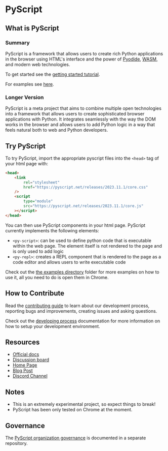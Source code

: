 # PyScript

## What is PyScript

### Summary

PyScript is a framework that allows users to create rich Python applications in the browser using HTML's interface and the power of [Pyodide](https://pyodide.org/en/stable/), [WASM](https://webassembly.org/), and modern web technologies.

To get started see the [getting started tutorial](docs/tutorials/getting-started.md).

For examples see [here](examples).

### Longer Version

PyScript is a meta project that aims to combine multiple open technologies into a framework that allows users to create sophisticated browser applications with Python. It integrates seamlessly with the way the DOM works in the browser and allows users to add Python logic in a way that feels natural both to web and Python developers.

## Try PyScript

To try PyScript, import the appropriate pyscript files into the `<head>` tag of your html page with:

```html
<head>
    <link
        rel="stylesheet"
        href="https://pyscript.net/releases/2023.11.1/core.css"
    />
    <script
        type="module"
        src="https://pyscript.net/releases/2023.11.1/core.js"
    ></script>
</head>
```

You can then use PyScript components in your html page. PyScript currently implements the following elements:

-   `<py-script>`: can be used to define python code that is executable within the web page. The element itself is not rendered to the page and is only used to add logic
-   `<py-repl>`: creates a REPL component that is rendered to the page as a code editor and allows users to write executable code

Check out the [the examples directory](examples) folder for more examples on how to use it, all you need to do is open them in Chrome.

## How to Contribute

Read the [contributing guide](CONTRIBUTING.md) to learn about our development process, reporting bugs and improvements, creating issues and asking questions.

Check out the [developing process](https://docs.pyscript.net/latest/contributing) documentation for more information on how to setup your development environment.

## Resources

-   [Official docs](https://docs.pyscript.net)
-   [Discussion board](https://community.anaconda.cloud/c/tech-topics/pyscript)
-   [Home Page](https://pyscript.net/)
-   [Blog Post](https://engineering.anaconda.com/2022/04/welcome-pyscript.html)
-   [Discord Channel](https://discord.gg/BYB2kvyFwm)

## Notes

-   This is an extremely experimental project, so expect things to break!
-   PyScript has been only tested on Chrome at the moment.

## Governance

The [PyScript organization governance](https://github.com/pyscript/governance) is documented in a separate repository.
